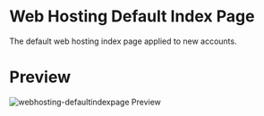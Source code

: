 # Web Hosting Default Index Page
The default web hosting index page applied to new accounts.

# Preview

![webhosting-defaultindexpage Preview](https://i.imgur.com/nr9j21Y.png)
